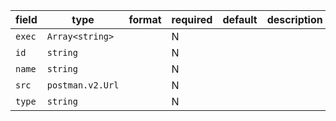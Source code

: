 | field | type | format | required | default | description |
|---|---|---|---|---|---|
| `exec` | `Array<string>` |  | N |  |
| `id` | `string` |  | N |  |
| `name` | `string` |  | N |  |
| `src` | `postman.v2.Url` |  | N |  |  |
| `type` | `string` |  | N |  |
